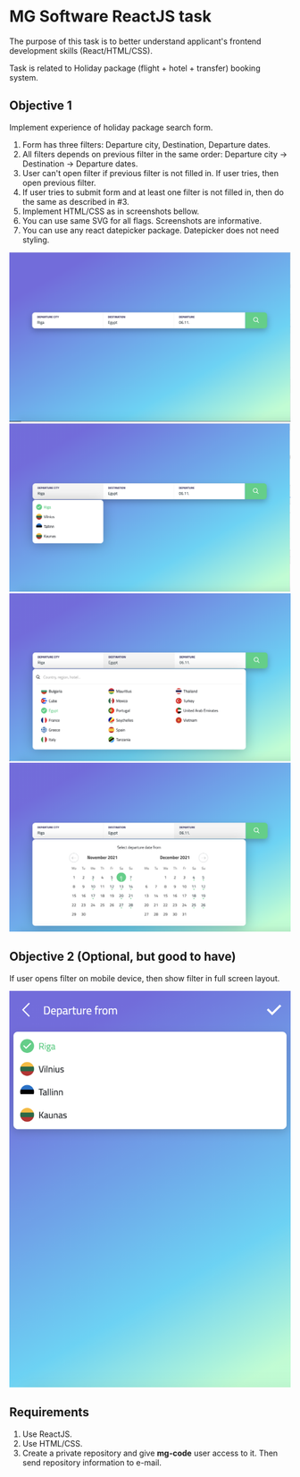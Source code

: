 # MG Software ReactJS task
The purpose of this task is to better understand applicant's frontend development skills (React/HTML/CSS).

Task is related to Holiday package (flight + hotel + transfer) booking system.

## Objective 1
Implement experience of holiday package search form.
1. Form has three filters: Departure city, Destination, Departure dates.
2. All filters depends on previous filter in the same order: Departure city -> Destination -> Departure dates.
3. User can't open filter if previous filter is not filled in. If user tries, then open previous filter.
4. If user tries to submit form and at least one filter is not filled in, then do the same as described in #3.
5. Implement HTML/CSS as in screenshots bellow.
6. You can use same SVG for all flags. Screenshots are informative.
7. You can use any react datepicker package. Datepicker does not need styling.

![Form design](/img/form.png)
![Departure city](/img/departure-city.png)
![Destination](/img/destination.png)
![Departure dates](/img/dates.png)

## Objective 2 (Optional, but good to have)
If user opens filter on mobile device, then show filter in full screen layout.

![Responsive filter](/img/responsive.png)

## Requirements
1. Use ReactJS.
2. Use HTML/CSS.
3. Create a private repository and give **mg-code** user access to it.  Then send repository information to e-mail.
